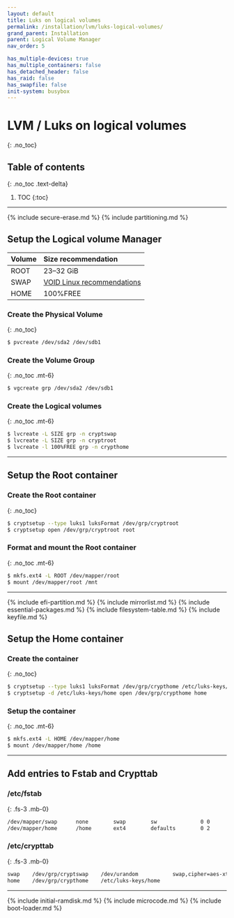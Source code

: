 ```yaml
---
layout: default
title: Luks on logical volumes
permalink: /installation/lvm/luks-logical-volumes/
grand_parent: Installation
parent: Logical Volume Manager
nav_order: 5

has_multiple-devices: true
has_multiple_containers: false
has_detached_header: false
has_raid: false
has_swapfile: false
init-system: busybox
---
```


# LVM / Luks on logical volumes
{: .no_toc}

## Table of contents
{: .no_toc .text-delta}

1. TOC
{:toc}

---

{% include secure-erase.md %}
{% include partitioning.md %}

## Setup the Logical volume Manager

| Volume | Size recommendation                                                                                               |
| :----- | :---------------------------------------------------------------------------------------------------------------- |
| ROOT   | 23–32 GiB                                                                                                         |
| SWAP   | [VOID Linux recommendations](https://docs.voidlinux.org/installation/live-images/partitions.html#swap-partitions) |
| HOME   | 100%FREE                                                                                                          |

### Create the Physical Volume
{: .no_toc}

```bash
$ pvcreate /dev/sda2 /dev/sdb1
```

### Create the Volume Group
{: .no_toc .mt-6}

```bash
$ vgcreate grp /dev/sda2 /dev/sdb1
```

### Create the Logical volumes
{: .no_toc .mt-6}

```bash
$ lvcreate -L SIZE grp -n cryptswap
$ lvcreate -L SIZE grp -n cryptroot
$ lvcreate -l 100%FREE grp -n crypthome
```

---

## Setup the Root container

### Create the Root container
{: .no_toc}

```bash
$ cryptsetup --type luks1 luksFormat /dev/grp/cryptroot
$ cryptsetup open /dev/grp/cryptroot root
```

### Format and mount the Root container
{: .no_toc .mt-6}

```bash
$ mkfs.ext4 -L ROOT /dev/mapper/root
$ mount /dev/mapper/root /mnt
```

---

{% include efi-partition.md %}
{% include mirrorlist.md %}
{% include essential-packages.md %}
{% include filesystem-table.md %}
{% include keyfile.md %}

## Setup the Home container

### Create the container
{: .no_toc}

```bash
$ cryptsetup --type luks1 luksFormat /dev/grp/crypthome /etc/luks-keys/home
$ cryptsetup -d /etc/luks-keys/home open /dev/grp/crypthome home
```

### Setup the container
{: .no_toc .mt-6}

```bash
$ mkfs.ext4 -L HOME /dev/mapper/home
$ mount /dev/mapper/home /home
```

---

## Add entries to Fstab and Crypttab

### /etc/fstab
{: .fs-3 .mb-0}

```bash
/dev/mapper/swap      none        swap        sw              0 0
/dev/mapper/home      /home       ext4        defaults        0 2
```

### /etc/crypttab
{: .fs-3 .mb-0}

```bash
swap    /dev/grp/cryptswap    /dev/urandom	         swap,cipher=aes-xts-plain64,size=256
home    /dev/grp/crypthome    /etc/luks-keys/home
```

---

{% include initial-ramdisk.md %}
{% include microcode.md %}
{% include boot-loader.md %}
